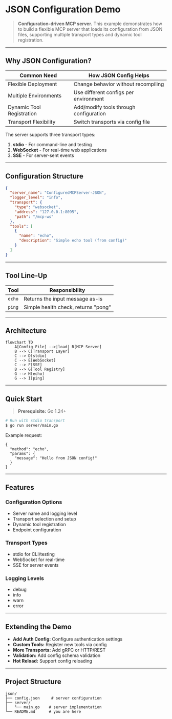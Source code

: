 # JSON Configuration Demo

> **Configuration-driven MCP server.** This example demonstrates how to build a flexible MCP server that loads its configuration from JSON files, supporting multiple transport types and dynamic tool registration.

---

## Why JSON Configuration?

| Common Need               | How JSON Config Helps                  |
| ------------------------- | -------------------------------------- |
| Flexible Deployment       | Change behavior without recompiling    |
| Multiple Environments     | Use different configs per environment  |
| Dynamic Tool Registration | Add/modify tools through configuration |
| Transport Flexibility     | Switch transports via config file      |

The server supports three transport types:

1. **stdio** - For command-line and testing
2. **WebSocket** - For real-time web applications
3. **SSE** - For server-sent events

---

## Configuration Structure

```json
{
  "server_name": "ConfiguredMCPServer-JSON",
  "logger_level": "info",
  "transport": {
    "type": "websocket",
    "address": "127.0.0.1:8095",
    "path": "/mcp-ws"
  },
  "tools": [
    {
      "name": "echo",
      "description": "Simple echo tool (from config)"
    }
  ]
}
```

---

## Tool Line-Up

| Tool   | Responsibility                      |
| ------ | ----------------------------------- |
| `echo` | Returns the input message as-is     |
| `ping` | Simple health check, returns "pong" |

---

## Architecture

```mermaid
flowchart TD
    A[Config File] -->|load| B[MCP Server]
    B --> C[Transport Layer]
    C --> D[stdio]
    C --> E[WebSocket]
    C --> F[SSE]
    B --> G[Tool Registry]
    G --> H[echo]
    G --> I[ping]
```

---

## Quick Start

> **Prerequisite:** Go 1.24+

```bash
# Run with stdio transport
$ go run server/main.go
```

Example request:

```jsonc
{
  "method": "echo",
  "params": {
    "message": "Hello from JSON config!"
  }
}
```

---

## Features

### Configuration Options

- Server name and logging level
- Transport selection and setup
- Dynamic tool registration
- Endpoint configuration

### Transport Types

- stdio for CLI/testing
- WebSocket for real-time
- SSE for server events

### Logging Levels

- debug
- info
- warn
- error

---

## Extending the Demo

- **Add Auth Config:** Configure authentication settings
- **Custom Tools:** Register new tools via config
- **More Transports:** Add gRPC or HTTP/REST
- **Validation:** Add config schema validation
- **Hot Reload:** Support config reloading

---

## Project Structure

```
json/
├── config.json     # server configuration
├── server/
│   └── main.go    # server implementation
└── README.md      # you are here
```
